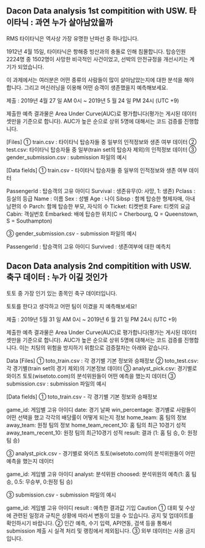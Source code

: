 ## Dacon Data analysis 1st compitition with USW. 타이타닉 : 과연 누가 살아남았을까

RMS 타이타닉은 역사상 가장 유명한 난파선 중 하나입니다.

1912년 4월 15일, 타이타닉은 항해중 빙산과의 충돌로 인해 침몰합니다. 탑승인원 2224명 중 1502명이 사망한 비극적인 사건이었고, 선박의 안전규정을 개선시키는 계기가 되었습니다.

이 과제에서는 여러분은 어떤 종류의 사람들이 많이 살아남았는지에 대한 분석을 해야 합니다.
그리고 머신러닝을 이용해 어떤 승객이 생존했을지 예측해보세요. 

제출 : 2019년 4월 27 일 AM 0시 ~ 
2019년 5 월 24 일 PM 24시 (UTC +9) 

제출한 예측 결과물은 Area Under Curve(AUC)로 평가합니다(평가는 게시된 데이터셋만을 기준으로 합니다).
AUC가 높은 순으로 상위 5명에 대해서는 코드 검증를 진행합니다. 

[Files]
① train.csv : 타이타닉 탑승자들 중 일부의 인적정보와 생존 여부 데이터
② test.csv: 타이타닉 탑승자들 중 일부(train set의 탑승자 제외)의 인적정보 데이터
③ gender_submission.csv : submission 파일의 예시

[Data fields]
① train.csv - 타이타닉 탑승자들 중 일부의 인적정보와 생존 여부 데이터

PassengerId : 탑승객의 고유 아이디
Survival : 생존유무(0: 사망, 1: 생존)
Pclass : 등실의 등급
Name : 이름
Sex : 성별
Age : 나이
Sibsp : 함께 탑승한 형제자매, 아내 남편의 수
Parch: 함께 탑승한 부모, 자식의 수
Ticket: 티켓번호
Fare: 티켓의 요금
Cabin: 객실번호
Embarked: 배에 탑승한 위치(C = Cherbourg, Q = Queenstown, S = Southampton)

③ gender_submission.csv - submission 파일의 예시

PassengerId : 탑승객의 고유 아이디
Survived : 생존여부에 대한 예측치 



## Dacon Data analysis 2nd compitition with USW. 축구 데이터 : 누가 이길 것인가

토토 중 가장 인기 있는 종목인 축구 데이터입니다.

토토를 한다고 생각하고 어떤 팀이 이겼을 지 예측해보세요! 

제출 : 2019년 5월 31 일 AM 0시 ~ 
2019년 6 월 21 일 PM 24시 (UTC +9) 


제출한 예측 결과물은 Area Under Curve(AUC)로 평가합니다(평가는 게시된 데이터셋만을 기준으로 합니다).
AUC가 높은 순으로 상위 5명에 대해서는 코드 검증를 진행합니다. 이는 치팅의 위험을 방지하기 위함으로 검증절차는 아래와 같습니다. 

Data	[Files]
① toto_train.csv : 각 경기별 기본 정보와 승패정보
② toto_test.csv: 각 경기별(train set의 경기 제외)의 기본정보 데이터
③ analyst_pick.csv: 경기별로 와이즈 토토(wisetoto.com)의 분석위원들이 어떤 예측을 했는지 데이터
③ submission.csv : submission 파일의 예시

[Data fields]
① toto_train.csv - 각 경기별 기본 정보와 승패정보

game_id: 게임별 고유 아이디
date: 경기 날짜
win_percentage: 경기별로 사람들이 어떤 선택을 했고 각각의 배당률이 어떻게 되는지 정보
home_team: 홈 팀의 정보
away_team: 원정 팀의 정보
home_team_recent_10: 홈 팀의 최근 10경기 성적
away_team_recent_10: 원정 팀의 최근10경기 성적
result: 결과 (1: 홈 팀 승, 0: 원정 팀 승)


③ analyst_pick.csv - 경기별로 와이즈 토토(wisetoto.com)의 분석위원들이 어떤 예측을 했는지 데이터

game_id: 게임별 고유 아이디
analyst: 분석위원
choosed: 분석위원의 예측(1: 홈 팀 승, 0.5: 무승부, 0:원정 팀 승)

③ submission.csv - submission 파일의 예시

game_id: 게임별 고유 아이디
result : 예측한 결과값 기입 
Caution	① 대회 및 수상에 관련된 일정과 규칙은 상황에 따라서 변동이 있을 수 있습니다. 공지 및 업데이트를 확인하시기 바랍니다.
② 인간 예측, 수기 입력, API연동, 검색 등을 통해서 submission 제출 시 실격 처리 및 랭킹에서 제외됩니다.
③ 외부 데이터는 사용 금지입니다. 
